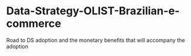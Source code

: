 # Data-Strategy-OLIST-Brazilian-e-commerce
Road to DS adoption and the monetary benefits that will accompany the adoption
